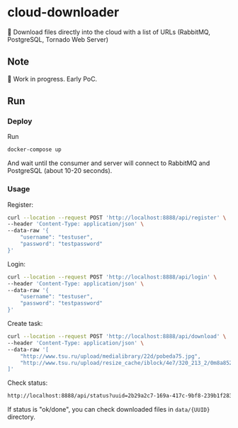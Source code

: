 # cloud-downloader
:rocket: Download files directly into the cloud with a list of URLs (RabbitMQ, PostgreSQL, Tornado Web Server)

## Note
:construction: Work in progress. Early PoC. 

## Run
### Deploy  
Run
```bash
docker-compose up
```
And wait until the consumer and server will connect to RabbitMQ and PostgreSQL (about 10-20 seconds).

### Usage  
Register:  
```bash
curl --location --request POST 'http://localhost:8888/api/register' \
--header 'Content-Type: application/json' \
--data-raw '{
    "username": "testuser",
    "password": "testpassword"
}'
```
Login:  
```bash
curl --location --request POST 'http://localhost:8888/api/login' \
--header 'Content-Type: application/json' \
--data-raw '{
    "username": "testuser",
    "password": "testpassword"
}'
```
Create task:
```bash
curl --location --request POST 'http://localhost:8888/api/download' \
--header 'Content-Type: application/json' \
--data-raw '[
    "http://www.tsu.ru/upload/medialibrary/22d/pobeda75.jpg",
    "http://www.tsu.ru/upload/resize_cache/iblock/4e7/320_213_2/0m8a8521_drugtsu_cam520.jpg"
]'
```
Check status:
```bash
http://localhost:8888/api/status?uuid=2b29a2c7-169a-417c-9bf8-239b1f283cd5
```
If status is "ok/done", you can check downloaded files in `data/{UUID}` directory.
